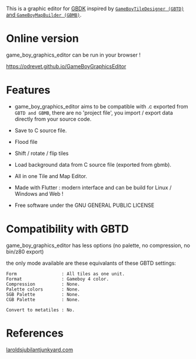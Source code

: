 This is a graphic editor for [GBDK](https://github.com/gbdk-2020/gbdk-2020) inspired by 
[`GameBoyTileDesigner (GBTD)` and `GameBoyMapBuilder (GBMB)`](https://github.com/gbdk-2020/GBTD_GBMB).

# Online version

game_boy_graphics_editor can be run in your browser !

https://odrevet.github.io/GameBoyGraphicsEditor

# Features

* game_boy_graphics_editor aims to be compatible with .c exported from `GBTD and GBMB`, there are no 'project file', you
  import / export data directly from your source code.

* Save to C source file.

* Flood file

* Shift / rotate / flip tiles

* Load background data from C source file (exported from gbmb).

* All in one Tile and Map Editor.

* Made with Flutter : modern interface and can be build for Linux / Windows and Web !

* Free software under the GNU GENERAL PUBLIC LICENSE

# Compatibility with GBTD

game_boy_graphics_editor has less options (no palette, no compression, no bin/z80 export)

the only mode available are these equivalants of these GBTD settings:

```
Form                 : All tiles as one unit.
Format               : Gameboy 4 color.
Compression          : None.
Palette colors       : None.
SGB Palette          : None.
CGB Palette          : None.

Convert to metatiles : No.
```

# References

[laroldsjubilantjunkyard.com](https://laroldsjubilantjunkyard.com/tutorials/how-to-make-a-gameboy-game/sprites-and-backgrounds/)
